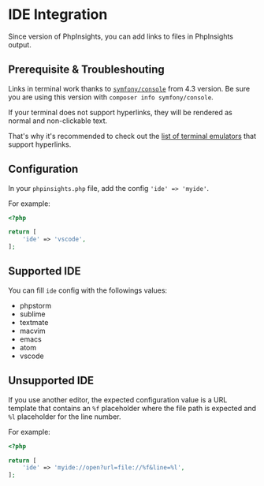 # IDE Integration

Since <Badge text="^1.10"/> version of PhpInsights, you can add links to files in PhpInsights
output. 

## Prerequisite & Troubleshouting

Links in terminal work thanks to [`symfony/console`](https://github.com/symfony/console)
from 4.3 version. Be sure you are using this version with `composer info symfony/console`.

If your terminal does not support hyperlinks, they will be rendered as normal 
and non-clickable text. 

That's why it's recommended to check out the 
[list of terminal emulators](https://gist.github.com/egmontkob/eb114294efbcd5adb1944c9f3cb5feda) 
that support hyperlinks.

## Configuration

In your `phpinsights.php` file, add the config `'ide' => 'myide'`.

For example:

```php
<?php

return [
    'ide' => 'vscode',
];
```

## Supported IDE 

You can fill `ide` config with the followings values:

* phpstorm
* sublime
* textmate
* macvim
* emacs
* atom 
* vscode

## Unsupported IDE

If you use another editor, the expected configuration value is a URL template 
that contains an `%f` placeholder where the file path is expected and `%l` 
placeholder for the line number.

For example:

```php
<?php

return [
    'ide' => 'myide://open?url=file://%f&line=%l',
];
```
